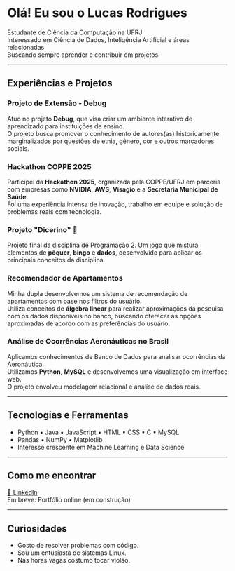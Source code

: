 #  Olá! Eu sou o Lucas Rodrigues

 Estudante de Ciência da Computação na UFRJ  
 Interessado em Ciência de Dados, Inteligência Artificial e áreas relacionadas  
 Buscando sempre aprender e contribuir em projetos

---

##  Experiências e Projetos

###  Projeto de Extensão - Debug
Atuo no projeto **Debug**, que visa criar um ambiente interativo de aprendizado para instituições de ensino.  
O projeto busca promover o conhecimento de autores(as) historicamente marginalizados por questões de etnia, gênero, cor e outros marcadores sociais.

###  Hackathon COPPE 2025
Participei da **Hackathon 2025**, organizada pela COPPE/UFRJ em parceria com empresas como **NVIDIA**, **AWS**, **Visagio** e a **Secretaria Municipal de Saúde**.  
Foi uma experiência intensa de inovação, trabalho em equipe e solução de problemas reais com tecnologia.

###  Projeto "Dicerino" 🎲
Projeto final da disciplina de Programação 2. Um jogo que mistura elementos de **pôquer**, **bingo** e **dados**, desenvolvido para aplicar os principais conceitos da disciplina.

###  Recomendador de Apartamentos
Minha dupla desenvolvemos um sistema de recomendação de apartamentos com base nos filtros do usuário.  
Utiliza conceitos de **álgebra linear** para realizar aproximações da pesquisa com os dados disponíveis no banco, buscando oferecer as opções aproximadas de acordo com as preferências do usuário.

###  Análise de Ocorrências Aeronáuticas no Brasil
Aplicamos conhecimentos de Banco de Dados para analisar ocorrências da Aeronáutica.  
Utilizamos **Python**, **MySQL** e desenvolvemos uma visualização em interface web.  
O projeto envolveu modelagem relacional e análise de dados reais.

---

##  Tecnologias e Ferramentas
- Python • Java • JavaScript • HTML • CSS • C • MySQL 
- Pandas • NumPy • Matplotlib    
- Interesse crescente em Machine Learning e Data Science

---

##  Como me encontrar
[🔗 LinkedIn](https://www.linkedin.com/in/lucsrodrs/)  
Em breve: Portfólio online (em construção)

---

##  Curiosidades
- Gosto de resolver problemas com código.
- Sou um entusiasta de sistemas Linux.
- Nas horas vagas costumo tocar violão.
